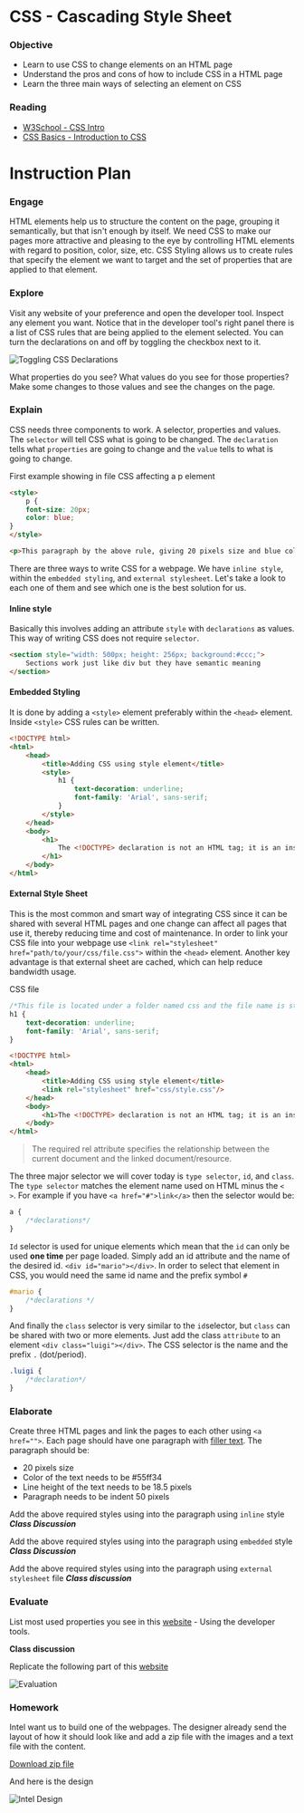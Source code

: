 # CSS - Cascading Style Sheet

### Objective
* Learn to use CSS to change elements on an HTML page
* Understand the pros and cons of how to include CSS in a HTML page
* Learn the three main ways of selecting an element on CSS

### Reading 
* [W3School - CSS Intro](http://www.w3schools.com/css/css_intro.asp)
* [CSS Basics - Introduction to CSS](http://www.cssbasics.com/introduction-to-css/)

# Instruction Plan

### Engage

HTML elements help us to structure the content on the page, grouping it semantically, but that isn't enough by itself. We need CSS to make our pages more attractive and pleasing to the eye by controlling HTML elements with regard to position, color, size, etc. CSS Styling allows us to create rules that specify the element we want to target and the set of properties that are applied to that element.

### Explore

Visit any website of your preference and open the developer tool. Inspect any element you want. Notice that in the developer tool's right panel there is a list of CSS rules that are being applied to the element selected. You can turn the declarations on and off by toggling the checkbox next to it.

![Toggling CSS Declarations](../images/toggling-css-declaration.gif)

What properties do you see?
What values do you see for those properties? Make some changes to those values and see the changes on the page.

### Explain

CSS needs three components to work. A selector, properties and values. The `selector` will tell CSS what is going to be changed. The `declaration` tells what `properties` are going to change and the `value` tells to what is going to change.

First example showing in file CSS affecting a p element
```html
<style>
    p {
    font-size: 20px;
    color: blue;
}
</style>

<p>This paragraph by the above rule, giving 20 pixels size and blue color.</p>
```

There are three ways to write CSS for a webpage. We have `inline style`, within the `embedded styling`, and `external stylesheet`. Let's take a look to each one of them and see which one is the best solution for us.

#### Inline style
Basically this involves adding an attribute `style` with `declarations` as values. This way of writing CSS does not require `selector`.

```html
<section style="width: 500px; height: 256px; background:#ccc;">
    Sections work just like div but they have semantic meaning
</section>
```

#### Embedded Styling
It is done by adding a `<style>` element preferably within the `<head>` element. Inside `<style>` CSS rules can be written.

```html
<!DOCTYPE html>
<html>
    <head>
        <title>Adding CSS using style element</title>
        <style>
            h1 {
                text-decoration: underline;
                font-family: 'Arial', sans-serif;
            }
        </style>
    </head>
    <body>
        <h1>
            The <!DOCTYPE> declaration is not an HTML tag; it is an instruction to the web browser about what version of HTML the page is written in.
        </h1>
    </body>
</html>

```

#### External Style Sheet
This is the most common and smart way of integrating CSS since it can be shared with several HTML pages and one change can affect all pages that use it, thereby reducing time and cost of maintenance. In order to link your CSS file into your webpage use `<link rel="stylesheet" href="path/to/your/css/file.css">` within the `<head>` element. Another key advantage is that external sheet are cached, which can help reduce bandwidth usage.

CSS file
```css
/*This file is located under a folder named css and the file name is style.css*/
h1 {
    text-decoration: underline;
    font-family: 'Arial', sans-serif;
}
```

```html
<!DOCTYPE html>
<html>
    <head>
        <title>Adding CSS using style element</title>
        <link rel="stylesheet" href="css/style.css"/>
    </head>
    <body>
        <h1>The <!DOCTYPE> declaration is not an HTML tag; it is an instruction to the web browser about what version of HTML the page is written in.</h1>
    </body>
</html>
```
> The required rel attribute specifies the relationship between the current document and the linked document/resource.

The three major selector we will cover today is `type selector`, `id`, and `class`.
The `type selector` matches the element name used on HTML minus the `< >`. For example if you have `<a href="#">link</a>` then the selector would be:
```css
a {
    /*declarations*/
}

````

`Id` selector is used for unique elements which mean that the `id` can only be used **one time** per page loaded. Simply add an id attribute and the name of the desired id. `<div id="mario"></div>`. In order to select that element in CSS, you would need the same id name and the prefix symbol `#`
```css
#mario { 
    /*declarations */
}

```

And finally the `class` selector is very similar to the `id`selector, but `class` can be shared with two or more elements. Just add the class `attribute` to an element `<div class="luigi"></div>`. The CSS selector is the name and the prefix `.` (dot/period).
```css
.luigi { 
    /*declaration*/
}
```

### Elaborate
Create three HTML pages and link the pages to each other using `<a href="">`. Each page should have one paragraph with [filler text](http://lipsum.com/). 
The paragraph should be:
* 20 pixels size
* Color of the text needs to be #55ff34
* Line height of the text needs to be 18.5 pixels
* Paragraph needs to be indent 50 pixels

Add the above required styles using into the paragraph using `inline` style
***Class Discussion***

Add the above required styles using into the paragraph using `embedded` style
***Class Discussion***

Add the above required styles using into the paragraph using `external stylesheet` file
***Class discussion***


### Evaluate
List most used properties you see in this [website](http://www.cadillac.com) - Using the developer tools.

**Class discussion**

Replicate the following part of this [website](http://www.cadillac.com/v-series.html)

![Evaluation](../images/evaluation-day-3.jpg)

### Homework

Intel want us to build one of the webpages. The designer already send the layout of how it should look like and add a zip file with the images and a text file with the content.

[Download zip file](../exercises/03/homework.zip)

And here is the design

![Intel Design](../images/day-3-homework.jpg)